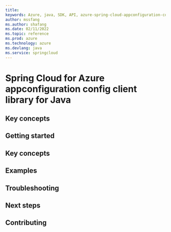```yaml
---
title: 
keywords: Azure, java, SDK, API, azure-spring-cloud-appconfiguration-config, springcloud
author: mssfang
ms.author: shafang
ms.date: 02/11/2022
ms.topic: reference
ms.prod: azure
ms.technology: azure
ms.devlang: java
ms.service: springcloud
---
```

# Spring Cloud for Azure appconfiguration config client library for Java

## Key concepts
## Getting started
## Key concepts
## Examples
## Troubleshooting
## Next steps
## Contributing

